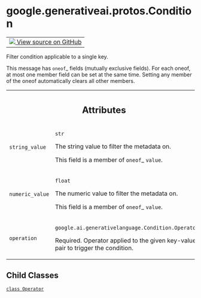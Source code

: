 
# google.generativeai.protos.Condition

<!-- Insert buttons and diff -->

<table class="tfo-notebook-buttons tfo-api nocontent">
<td>
  <a target="_blank" href="https://github.com/googleapis/google-cloud-python/tree/main/packages/google-ai-generativelanguage/google/ai/generativelanguage_v1beta/types/retriever.py#L233-L307">
    <img src="https://www.tensorflow.org/images/GitHub-Mark-32px.png" />
    View source on GitHub
  </a>
</td>
</table>



Filter condition applicable to a single key.

<!-- Placeholder for "Used in" -->

This message has `oneof`_ fields (mutually exclusive fields).
For each oneof, at most one member field can be set at the same time.
Setting any member of the oneof automatically clears all other
members.




<!-- Tabular view -->
 <table class="responsive fixed orange">
<colgroup><col width="214px"><col></colgroup>
<tr><th colspan="2"><h2 class="add-link">Attributes</h2></th></tr>

<tr>
<td>

`string_value`<a id="string_value"></a>

</td>
<td>

`str`

The string value to filter the metadata on.

This field is a member of `oneof`_ ``value``.

</td>
</tr><tr>
<td>

`numeric_value`<a id="numeric_value"></a>

</td>
<td>

`float`

The numeric value to filter the metadata on.

This field is a member of `oneof`_ ``value``.

</td>
</tr><tr>
<td>

`operation`<a id="operation"></a>

</td>
<td>

`google.ai.generativelanguage.Condition.Operator`

Required. Operator applied to the given
key-value pair to trigger the condition.

</td>
</tr>
</table>



## Child Classes
[`class Operator`](../../../google/generativeai/protos/Condition/Operator.md)

